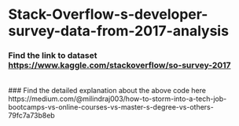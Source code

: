 # Stack-Overflow-s-developer-survey-data-from-2017-analysis
### Find the link to dataset https://www.kaggle.com/stackoverflow/so-survey-2017
<br>
### Find the detailed explanation about the above code here https://medium.com/@milindraj003/how-to-storm-into-a-tech-job-bootcamps-vs-online-courses-vs-master-s-degree-vs-others-79fc7a73b8eb
